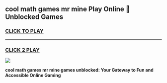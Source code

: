 
## cool math games mr mine Play Online 👋 Unblocked Games
<h3>
<a href="https://news.freeplayer.one?title=cool_math_games_mr_mine&ref=17CMG">CLICK TO PLAY</a></h3>
<hr>

<h3>
<a href="https://news.freeplayer.one?title=cool_math_games_mr_mine&ref=17CMG">CLICK 2 PLAY</a>
  
</h3>

<a href="https://news.freeplayer.one?title=cool_math_games_mr_mine&ref=17CMG/"><img src="https://clearcache.store/games.png"></a>


**cool math games mr mine games unblocked: Your Gateway to Fun and Accessible Online Gaming**

